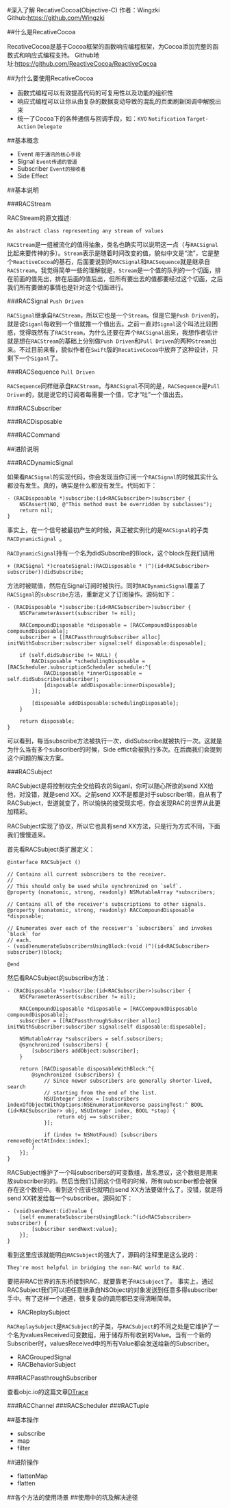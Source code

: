 #深入了解 RecativeCocoa(Objective-C)
作者：Wingzki Github:<https://github.com/Wingzki>

##什么是RecativeCocoa

RecativeCocoa是基于Cocoa框架的函数响应编程框架，为Cocoa添加完整的函数式和响应式编程支持。
Github地址:<https://github.com/ReactiveCocoa/ReactiveCocoa>


##为什么要使用RecativeCocoa

* 函数式编程可以有效提高代码的可复用性以及功能的组织性
* 响应式编程可以让你从由复杂的数据变动导致的混乱的页面刷新回调中解脱出来
* 统一了Cocoa下的各种通信与回调手段，如：`KVO` `Notification` `Target-Action` `Delegate`

##基本概念

* Event `用于通讯的核心手段`
* Signal `Event传递的管道`
* Subscriber `Event的接收者`
* Side Effect

##基本说明

###RACStream

RACStream的原文描述:

```
An abstract class representing any stream of values
```
 
`RACStream`是一组被流化的值得抽象，类名也确实可以说明这一点（与`RACSignal`比起来要传神的多）。`Stream`表示是随着时间改变的值，貌似中文是“流”，它是整个`ReactiveCocoa`的基石，后面要说到的`RACSignal`和`RACSequence`就是继承自`RACStream`。我觉得简单一些的理解就是，`Stream`是一个值的队列的一个切面，排在前面的值先出，排在后面的值后出，但所有要出去的值都要经过这个切面，之后我们所有要做的事情也是针对这个切面进行。

###RACSignal `Push Driven`

`RACSignal`继承自`RACStream`，所以它也是一个`Stream`。但是它是`Push Driven`的，就是说`Siganl`每收到一个值就推一个值出去。之前一直对`Signal`这个叫法比较困惑，觉得既然有了`RACStream`，为什么还要在弄个`RACSignal`出来，我想作者估计就是想在`RACStream`的基础上分别做`Push Driven`和`Pull Driven`的两种`Stream`出来。不过目前来看，貌似作者在`Swift`版的`RecativeCocoa`中放弃了这种设计，只剩下一个`Siganl`了。

###RACSequence `Pull Driven`

`RACSequence`同样继承自`RACStream`，与`RACSignal`不同的是，`RACSequence`是`Pull Driven`的，就是说它的订阅者每需要一个值，它才“吐”一个值出去。

###RACSubscriber


###RACDisposable

###RACCommand


##进阶说明

###RACDynamicSignal

如果看`RACSignal`的实现代码，你会发现当你订阅一个`RACSignal`的时候其实什么都没有发生。真的，确实是什么都没有发生。代码如下：

```
- (RACDisposable *)subscribe:(id<RACSubscriber>)subscriber {
	NSCAssert(NO, @"This method must be overridden by subclasses");
	return nil;
}
```

事实上，在一个信号被最初产生的时候，真正被实例化的是`RACSignal`的子类`RACDynamicSignal `。

`RACDynamicSignal`持有一个名为didSubscribe的Block，这个block在我们调用

```
+ (RACSignal *)createSignal:(RACDisposable * (^)(id<RACSubscriber> subscriber))didSubscribe;
```
方法时被赋值，然后在Signal订阅时被执行。同时`RACDynamicSignal`覆盖了`RACSignal`的`subscribe`方法，重新定义了订阅操作。源码如下：

```
- (RACDisposable *)subscribe:(id<RACSubscriber>)subscriber {
	NSCParameterAssert(subscriber != nil);

	RACCompoundDisposable *disposable = [RACCompoundDisposable compoundDisposable];
	subscriber = [[RACPassthroughSubscriber alloc] initWithSubscriber:subscriber signal:self disposable:disposable];

	if (self.didSubscribe != NULL) {
		RACDisposable *schedulingDisposable = [RACScheduler.subscriptionScheduler schedule:^{
			RACDisposable *innerDisposable = self.didSubscribe(subscriber);
			[disposable addDisposable:innerDisposable];
		}];

		[disposable addDisposable:schedulingDisposable];
	}
	
	return disposable;
}
```

可以看到，每当subscribe方法被执行一次，didSubscribe就被执行一次。这就是为什么当有多个subscriber的时候，Side effict会被执行多次。在后面我们会提到这个问题的解决方案。

###RACSubject

RACSubject是将控制权完全交给码农的Siganl，你可以随心所欲的send XX给他，对没错，就是send XX。之前send XX不是都是对于subscriber嘛，自从有了RACSubject，世道就变了，所以愉快的接受现实吧，你会发现RAC的世界从此更加精彩。

RACSubject实现了<RACSubscriber>协议，所以它也具有send XX方法，只是行为方式不同，下面我们慢慢道来。

首先看RACSubject类扩展定义：

```
@interface RACSubject ()

// Contains all current subscribers to the receiver.
//
// This should only be used while synchronized on `self`.
@property (nonatomic, strong, readonly) NSMutableArray *subscribers;

// Contains all of the receiver's subscriptions to other signals.
@property (nonatomic, strong, readonly) RACCompoundDisposable *disposable;

// Enumerates over each of the receiver's `subscribers` and invokes `block` for
// each.
- (void)enumerateSubscribersUsingBlock:(void (^)(id<RACSubscriber> subscriber))block;

@end

```

然后看RACSubject的subscribe方法：

```
- (RACDisposable *)subscribe:(id<RACSubscriber>)subscriber {
	NSCParameterAssert(subscriber != nil);

	RACCompoundDisposable *disposable = [RACCompoundDisposable compoundDisposable];
	subscriber = [[RACPassthroughSubscriber alloc] initWithSubscriber:subscriber signal:self disposable:disposable];

	NSMutableArray *subscribers = self.subscribers;
	@synchronized (subscribers) {
		[subscribers addObject:subscriber];
	}
	
	return [RACDisposable disposableWithBlock:^{
		@synchronized (subscribers) {
			// Since newer subscribers are generally shorter-lived, search
			// starting from the end of the list.
			NSUInteger index = [subscribers indexOfObjectWithOptions:NSEnumerationReverse passingTest:^ BOOL (id<RACSubscriber> obj, NSUInteger index, BOOL *stop) {
				return obj == subscriber;
			}];

			if (index != NSNotFound) [subscribers removeObjectAtIndex:index];
		}
	}];
}
```
RACSubject维护了一个叫subscribers的可变数组，故名思议，这个数组是用来放subscriber的的。然后当我们订阅这个信号的时候，所有subscriber都会被保存在这个数组中。看到这个应该也就明白send
XX方法要做什么了。没错，就是将send XX转发给每一个subscriber。源码如下：

```
- (void)sendNext:(id)value {
	[self enumerateSubscribersUsingBlock:^(id<RACSubscriber> subscriber) {
		[subscriber sendNext:value];
	}];
}
```

看到这里应该就能明白`RACSubject`的强大了，源码的注释里是这么说的：

```
They're most helpful in bridging the non-RAC world to RAC.
```

要把非RAC世界的东东桥接到RAC，就要靠老子`RACSubject`了。
事实上，通过RACSubject我们可以把任意继承自NSObject的对象发送到任意多得subscriber手中。有了这样一个通道，很多复杂的调用都已变得清晰简单。

* RACReplaySubject

`RACReplaySubject`是`RACSubject`的子类，与`RACSubject`的不同之处是它维护了一个名为valuesReceived可变数组，用于储存所有收到的Value。当有一个新的Subscriber时，valuesReceived中的所有Value都会发送给新的Subscriber。
 
* RACGroupedSignal
* RACBehaviorSubject

###RACPassthroughSubscriber

查看objc.io的这篇文章[DTrace](http://objccn.io/issue-19-4/)

###RACChannel
###RACScheduler
###RACTuple


##基本操作

* subscribe
* map
* filter

##进阶操作

* flattenMap
* flatten

##各个方法的使用场景
##使用中的坑及解决途径





